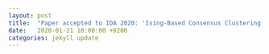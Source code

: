 ```yaml
---
layout: post
title:  "Paper accepted to IDA 2020: 'Ising-Based Consensus Clustering on Specialized Hardware'"
date:   2020-01-21 10:00:00 +0200
categories: jekyll update
---
```


